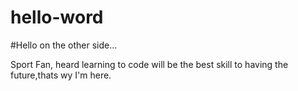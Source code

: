 # hello-word

#Hello on the other side...

Sport Fan, heard learning to code will be the best skill to having the future,thats wy I'm here.


